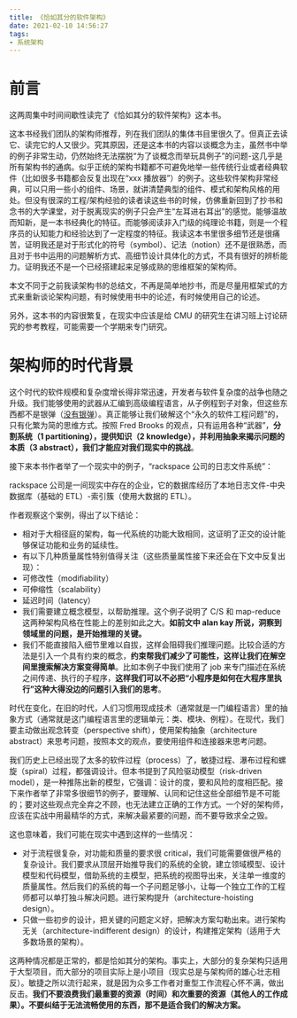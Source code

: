 ```yaml
---
title: 《恰如其分的软件架构》
date: 2021-02-10 14:56:27
tags:
- 系统架构
---
```

# 前言

这两周集中时间间歇性读完了《恰如其分的软件架构》这本书。

这本书经我们团队的架构师推荐，列在我们团队的集体书目里很久了。但真正去读它、读完它的人又很少。究其原因，还是这本书的内容以谈概念为主，虽然书中举的例子非常生动，仍然始终无法摆脱“为了谈概念而举玩具例子”的问题-这几乎是所有架构书的通病。似乎正统的架构书籍都不可避免地举一些传统行业或者经典软件（比如很多书籍都会反复出现在“xxx 播放器”）的例子。这些软件架构非常经典，可以只用一些小的组件、场景，就讲清楚典型的组件、模式和架构风格的用处。但没有很深的工程/架构经验的读者读这些书的时候，仿佛重新回到了抄书和念书的大学课堂，对于脱离现实的例子只会产生“左耳进右耳出”的感觉。能够温故而知新，是一本书经典化的特征。而能够阅读非入门级的纯理论书籍，则是一个程序员的认知能力和经验达到了一定程度的特征。我读这本书里很多细节还是很痛苦，证明我还是对于形式化的符号（symbol）、记法（notion）还不是很熟悉，而且对于书中运用的问题解析方式、高细节设计具体化的方式，不具有很好的辨析能力。证明我还不是一个已经搭建起来足够成熟的思维框架的架构师。

本文不同于之前我读架构书的总结文，不再是简单地抄书，而是尽量用框架式的方式来重新谈论架构问题，有时候使用书中的论述，有时候使用自己的论述。

另外，这本书的内容很繁复，在现实中应该是给 CMU 的研究生在讲习班上讨论研究的参考教程，可能需要一个学期来专门研究。

# 架构师的时代背景

这个时代的软件规模和复杂度增长得非常迅速，开发者与软件复杂度的战争也随之升级。我们能够使用的武器从汇编到高级编程语言，从子例程到子对象，但这些东西都不是银弹（[没有银弹][1]）。真正能够让我们破解这个“永久的软件工程问题”的，只有化繁为简的思维方式。按照 Fred Brooks 的观点，只有运用各种“武器”，**分割系统（1 partitioning），提供知识（2 knowledge），并利用抽象来揭示问题的本质（3 abstract），我们才能应对我们现实中的挑战**。

接下来本书作者举了一个现实中的例子，“rackspace 公司的日志文件系统”：

rackspace 公司是一间现实中存在的企业，它的数据库经历了本地日志文件-中央数据库（基础的 ETL）-索引簇（使用大数据的 ETL）。

作者观察这个案例，得出了以下结论：

- 相对于大相径庭的架构，每一代系统的功能大致相同，这证明了正交的设计能够保证功能和业务的延续性。
- 有以下几种质量属性特别值得关注（这些质量属性接下来还会在下文中反复出现）：
 - 可修改性（modifiability）
 - 可伸缩性（scalability）
 - 延迟时间（latency）
- 我们需要建立概念模型，以帮助推理。这个例子说明了 C/S 和 map-reduce 这两种架构风格在性能上的差别如此之大。**如前文中 alan kay 所说，洞察到领域里的问题，是开始推理的关键。**
- 我们不能直接陷入细节里难以自拔，这样会阻碍我们推理问题。比较合适的方法是引入一个具有约束的概念，**约束帮我们减少了可能性，这样让我们在解空间里搜索解决方案变得简单**。比如本例子中我们使用了 job 来专门描述在系统之间传递、执行的子程序，**这样我们可以不必把“小程序是如何在大程序里执行”这种大得没边的问题引入我们的思考**。
 
时代在变化，在旧的时代，人们习惯用现成技术（通常就是一门编程语言）里的抽象方式（通常就是这门编程语言里的逻辑单元：类、模块、例程）。在现代，我们要主动做出观念转变（perspective shift），使用架构抽象（architecture abstract）来思考问题，按照本文的观点，要使用组件和连接器来思考问题。

我们历史上已经出现了太多的软件过程（process）了，敏捷过程、瀑布过程和螺旋（spiral）过程，都强调设计。但本书提到了风险驱动模型（risk-driven model），是一种推陈出新的模型，它强调：设计的度，要和风险的度相匹配。接下来作者举了非常多很细节的例子，要理解、认同和记住这些全部细节是不可能的；要对这些观点完全弃之不顾，也无法建立正确的工作方式。一个好的架构师，应该在实战中用最精华的方式，来解决最紧要的问题，而不要导致求全之毁。

这也意味着，我们可能在现实中遇到这样的一些情况：

- 对于流程很复杂，对功能和质量的要求很 critical，我们可能需要做很严格的复杂设计。我们要求从顶层开始推导我们的系统的全貌，建立领域模型、设计模型和代码模型，借助系统的主模型，把系统的视图导出来，关注单一维度的质量属性。然后我们的系统的每一个子问题足够小，让每一个独立工作的工程师都可以单打独斗解决问题。进行架构提升（architecture-hoisting design）。
- 只做一些初步的设计，把关键的问题定义好，把解决方案勾勒出来。进行架构无关（architecture-indifferent design）的设计，构建推定架构（适用于大多数场景的架构）。

这两种情况都是正常的，都是恰如其分的架构。事实上，大部分的复杂架构只适用于大型项目，而大部分的项目实际上是小项目（现实总是与架构师的雄心壮志相反）。敏捷之所以流行起来，就是因为众多工作者对重型工作流程心怀不满，做出反击。**我们不要浪费我们最重要的资源（时间）和次重要的资源（其他人的工作成果）。不要纠结于无法流畅使用的东西，那不是适合我们的解决方案。**

  [1]: https://baike.baidu.com/item/%E6%B2%A1%E6%9C%89%E9%93%B6%E5%BC%B9
